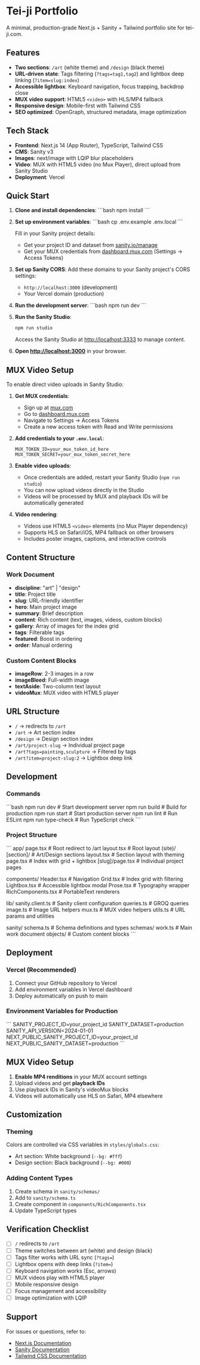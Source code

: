 # Tei-ji Portfolio

A minimal, production-grade Next.js + Sanity + Tailwind portfolio site for tei-ji.com.

## Features

- **Two sections**: `/art` (white theme) and `/design` (black theme)
- **URL-driven state**: Tags filtering (`?tags=tag1,tag2`) and lightbox deep linking (`?item=slug:index`)
- **Accessible lightbox**: Keyboard navigation, focus trapping, backdrop close
- **MUX video support**: HTML5 `<video>` with HLS/MP4 fallback
- **Responsive design**: Mobile-first with Tailwind CSS
- **SEO optimized**: OpenGraph, structured metadata, image optimization

## Tech Stack

- **Frontend**: Next.js 14 (App Router), TypeScript, Tailwind CSS
- **CMS**: Sanity v3
- **Images**: next/image with LQIP blur placeholders
- **Video**: MUX with HTML5 video (no Mux Player), direct upload from Sanity Studio
- **Deployment**: Vercel

## Quick Start

1. **Clone and install dependencies**:
   \`\`\`bash
   npm install
   \`\`\`

2. **Set up environment variables**:
   \`\`\`bash
   cp .env.example .env.local
   \`\`\`
   
   Fill in your Sanity project details:
   - Get your project ID and dataset from [sanity.io/manage](https://sanity.io/manage)
   - Get your MUX credentials from [dashboard.mux.com](https://dashboard.mux.com/) (Settings → Access Tokens)

3. **Set up Sanity CORS**:
   Add these domains to your Sanity project's CORS settings:
   - `http://localhost:3000` (development)
   - Your Vercel domain (production)

4. **Run the development server**:
   \`\`\`bash
   npm run dev
   \`\`\`

5. **Run the Sanity Studio**:
   ```bash
   npm run studio
   ```
   
   Access the Sanity Studio at [http://localhost:3333](http://localhost:3333) to manage content.

6. **Open [http://localhost:3000](http://localhost:3000)** in your browser.

## MUX Video Setup

To enable direct video uploads in Sanity Studio:

1. **Get MUX credentials**:
   - Sign up at [mux.com](https://mux.com)
   - Go to [dashboard.mux.com](https://dashboard.mux.com/)
   - Navigate to Settings → Access Tokens
   - Create a new access token with Read and Write permissions

2. **Add credentials to your `.env.local`**:
   ```env
   MUX_TOKEN_ID=your_mux_token_id_here
   MUX_TOKEN_SECRET=your_mux_token_secret_here
   ```

3. **Enable video uploads**:
   - Once credentials are added, restart your Sanity Studio (`npm run studio`)
   - You can now upload videos directly in the Studio
   - Videos will be processed by MUX and playback IDs will be automatically generated

4. **Video rendering**:
   - Videos use HTML5 `<video>` elements (no Mux Player dependency)
   - Supports HLS on Safari/iOS, MP4 fallback on other browsers
   - Includes poster images, captions, and interactive controls

## Content Structure

### Work Document
- **discipline**: "art" | "design"
- **title**: Project title
- **slug**: URL-friendly identifier
- **hero**: Main project image
- **summary**: Brief description
- **content**: Rich content (text, images, videos, custom blocks)
- **gallery**: Array of images for the index grid
- **tags**: Filterable tags
- **featured**: Boost in ordering
- **order**: Manual ordering

### Custom Content Blocks
- **imageRow**: 2-3 images in a row
- **imageBleed**: Full-width image
- **textAside**: Two-column text layout
- **videoMux**: MUX video with HTML5 player

## URL Structure

- `/` → redirects to `/art`
- `/art` → Art section index
- `/design` → Design section index
- `/art/project-slug` → Individual project page
- `/art?tags=painting,sculpture` → Filtered by tags
- `/art?item=project-slug:2` → Lightbox deep link

## Development

### Commands
\`\`\`bash
npm run dev          # Start development server
npm run build        # Build for production
npm run start        # Start production server
npm run lint         # Run ESLint
npm run type-check   # Run TypeScript check
\`\`\`

### Project Structure
\`\`\`
app/
  page.tsx                    # Root redirect to /art
  layout.tsx                  # Root layout
  (site)/
    [section]/                # Art/Design sections
      layout.tsx              # Section layout with theming
      page.tsx                # Index with grid + lightbox
      [slug]/page.tsx         # Individual project pages

components/
  Header.tsx                  # Navigation
  Grid.tsx                    # Index grid with filtering
  Lightbox.tsx                # Accessible lightbox modal
  Prose.tsx                   # Typography wrapper
  RichComponents.tsx          # PortableText renderers

lib/
  sanity.client.ts           # Sanity client configuration
  queries.ts                 # GROQ queries
  image.ts                   # Image URL helpers
  mux.ts                     # MUX video helpers
  utils.ts                   # URL params and utilities

sanity/
  schema.ts                  # Schema definitions and types
  schemas/
    work.ts                  # Main work document
    objects/                 # Custom content blocks
\`\`\`

## Deployment

### Vercel (Recommended)
1. Connect your GitHub repository to Vercel
2. Add environment variables in Vercel dashboard
3. Deploy automatically on push to main

### Environment Variables for Production
\`\`\`
SANITY_PROJECT_ID=your_project_id
SANITY_DATASET=production
SANITY_API_VERSION=2024-01-01
NEXT_PUBLIC_SANITY_PROJECT_ID=your_project_id
NEXT_PUBLIC_SANITY_DATASET=production
\`\`\`

## MUX Video Setup

1. **Enable MP4 renditions** in your MUX account settings
2. Upload videos and get **playback IDs**
3. Use playback IDs in Sanity's videoMux blocks
4. Videos will automatically use HLS on Safari, MP4 elsewhere

## Customization

### Theming
Colors are controlled via CSS variables in `styles/globals.css`:
- Art section: White background (`--bg: #fff`)
- Design section: Black background (`--bg: #000`)

### Adding Content Types
1. Create schema in `sanity/schemas/`
2. Add to `sanity/schema.ts`
3. Create component in `components/RichComponents.tsx`
4. Update TypeScript types

## Verification Checklist

- [ ] `/` redirects to `/art`
- [ ] Theme switches between art (white) and design (black)
- [ ] Tags filter works with URL sync (`?tags=`)
- [ ] Lightbox opens with deep links (`?item=`)
- [ ] Keyboard navigation works (Esc, arrows)
- [ ] MUX videos play with HTML5 player
- [ ] Mobile responsive design
- [ ] Focus management and accessibility
- [ ] Image optimization with LQIP

## Support

For issues or questions, refer to:
- [Next.js Documentation](https://nextjs.org/docs)
- [Sanity Documentation](https://www.sanity.io/docs)
- [Tailwind CSS Documentation](https://tailwindcss.com/docs)